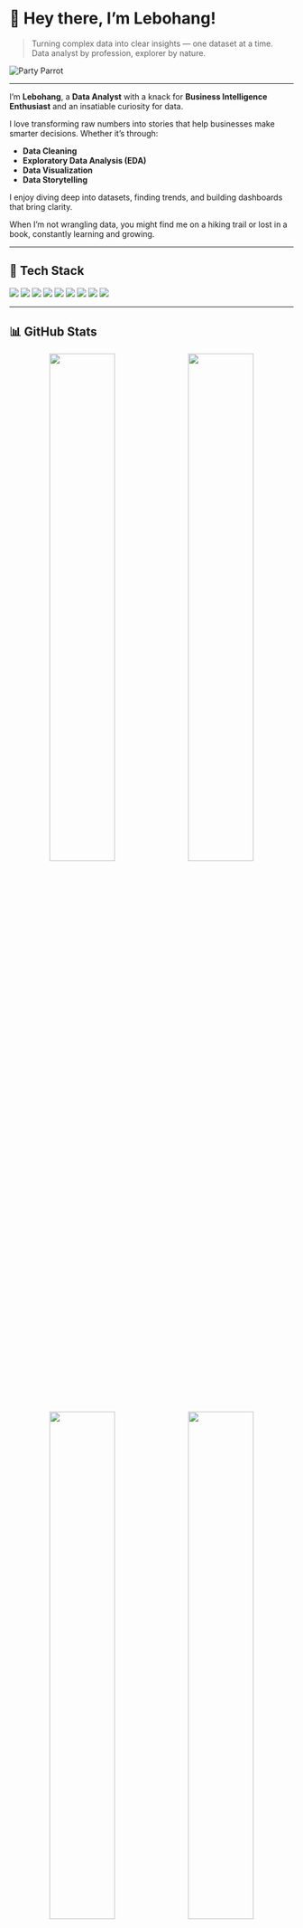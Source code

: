 # 👋 Hey there, I’m Lebohang!

> Turning complex data into clear insights — one dataset at a time.  
> Data analyst by profession, explorer by nature.

![Party Parrot](https://cultofthepartyparrot.com/parrots/hd/parrot.gif)

---

I’m **Lebohang**, a **Data Analyst**  with a knack for  **Business Intelligence Enthusiast** and an insatiable curiosity for data.

I love transforming raw numbers into stories that help businesses make smarter decisions. Whether it’s through:

- **Data Cleaning**  
- **Exploratory Data Analysis (EDA)**  
- **Data Visualization**  
- **Data Storytelling**  

I enjoy diving deep into datasets, finding trends, and building dashboards that bring clarity.

When I’m not wrangling data, you might find me on a hiking trail or lost in a book, constantly learning and growing.

---

## 🔧 Tech Stack

<p align="left">
  <img src="https://img.shields.io/badge/SQL-4479A1?style=for-the-badge&logo=postgresql&logoColor=white"/>
  <img src="https://img.shields.io/badge/Python-FFD43B?style=for-the-badge&logo=python&logoColor=blue"/>
  <img src="https://img.shields.io/badge/Excel-217346?style=for-the-badge&logo=microsoft-excel&logoColor=white"/>
  <img src="https://img.shields.io/badge/Tableau-E97627?style=for-the-badge&logo=tableau&logoColor=white"/>
  <img src="https://img.shields.io/badge/Power%20BI-F2C811?style=for-the-badge&logo=powerbi&logoColor=black"/>
  <img src="https://img.shields.io/badge/R-276DC3?style=for-the-badge&logo=r&logoColor=white"/>
  <img src="https://img.shields.io/badge/HTML5-E34F26?style=for-the-badge&logo=html5&logoColor=white"/>
  <img src="https://img.shields.io/badge/CSS3-1572B6?style=for-the-badge&logo=css3&logoColor=white"/>
  <img src="https://img.shields.io/badge/JavaScript-F7DF1E?style=for-the-badge&logo=javascript&logoColor=black"/>
</p>

---

## 📊 GitHub Stats

<div align="center">

<!-- Most Used Languages -->
<img src="https://github-readme-stats.vercel.app/api/top-langs/?username=Ratau-Lebohang&layout=compact&theme=github_dark" width="48%" />

<!-- GitHub Stats Card -->
<img src="https://github-readme-stats.vercel.app/api?username=Ratau-Lebohang&show_icons=true&theme=github_dark&hide_border=true" width="48%" />

<br />

<!-- GitHub Streak -->
<img src="https://streak-stats.demolab.com?user=Ratau-Lebohang&theme=github-dark&hide_border=true" width="48%" />

<!-- GitHub Activity Graph -->
<img src="https://github-readme-activity-graph.cyclic.app/graph?username=Ratau-Lebohang&theme=github-dark&hide_border=true" width="48%" />

</div>

---

## 📬 Connect with Me

[![LinkedIn](https://img.shields.io/badge/-LinkedIn-0077B5?style=flat-square&logo=linkedin&logoColor=white)](https://linkedin.com/in/lebohang-r-16067124b)  
[![Gmail](https://img.shields.io/badge/-Gmail-D14836?style=flat-square&logo=gmail&logoColor=white)](mailto:rataulebohang8@gmail.com)

---


